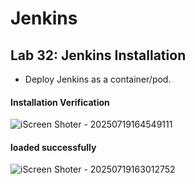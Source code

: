 # Jenkins
## Lab 32: Jenkins Installation
- Deploy Jenkins as a container/pod.


#### Installation Verification 



![iScreen Shoter - 20250719164549111](https://github.com/user-attachments/assets/e3d384b5-4ed3-4919-864c-ef70627ba3ba)




#### loaded successfully



![iScreen Shoter - 20250719163012752](https://github.com/user-attachments/assets/6461ac4a-5eaa-4e3b-8192-b2e150611b53)

